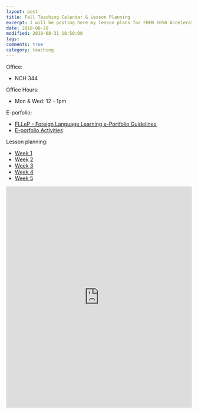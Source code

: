 ```yaml
---
layout: post
title: Fall Teaching Calendar & Lesson Planning
excerpt: I will be posting here my lesson plans for FREN 1050 Accelerated French, every week.     
date: 2018-08-28 
modified: 2018-08-31 18:50:00 
tags: 
comments: true
category: teaching
---
```

Office: 
- NCH 344   

Office Hours: 
- Mon & Wed: 12 - 1pm  

E-porfolio: 
- [FLLeP - Foreign Language Learning e-Portfolio Guidelines](http://simp.ly/publish/LhgQmV), 
- [E-porfolio Activities](http://simp.ly/publish/LtZD0m)

Lesson planning: 
- [Week 1](http://simp.ly/publish/ZGHPVp) 
- [Week 2](https://app.simplenote.com/publish/CTLRzX) 
- [Week 3](https://app.simplenote.com/publish/MyxJt8)   
- [Week 4](http://simp.ly/publish/nWV6q8)  
- [Week 5]()

<iframe src="https://calendar.google.com/calendar/embed?showTitle=0&amp;showDate=0&amp;showPrint=0&amp;showTabs=0&amp;showCalendars=0&amp;showTz=0&amp;height=600&amp;wkst=1&amp;bgcolor=%23FFFFFF&amp;src=virginia.edu_nf5j6ocml9bijdeg9aluej4710%40group.calendar.google.com&amp;color=%23B1365F&amp;ctz=America%2FNew_York" style="border-width:0" width="100%" height="600" frameborder="0" scrolling="no"></iframe>


